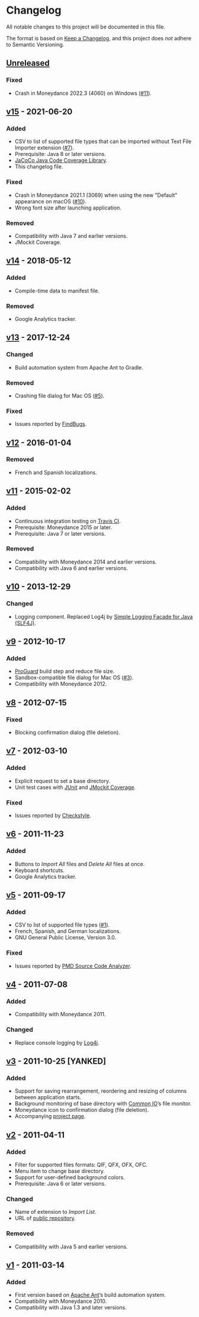 # Changelog
All notable changes to this project will be documented in this file.

The format is based on [Keep a Changelog](https://keepachangelog.com),
and this project does *not* adhere to Semantic Versioning.

## [Unreleased]
### Fixed
- Crash in Moneydance 2022.3 (4060) on Windows ([#11]).

## [v15] - 2021-06-20
### Added
- CSV to list of supported file types that can be imported without Text File Importer extension ([#7]).
- Prerequisite: Java 8 or later versions.
- [JaCoCo Java Code Coverage Library](https://www.jacoco.org/jacoco/).
- This changelog file.

### Fixed
- Crash in Moneydance 2021.1 (3069) when using the new "Default" appearance on macOS ([#10]).
- Wrong font size after launching application.

### Removed
- Compatibility with Java 7 and earlier versions.
- JMockit Coverage.

## [v14] - 2018-05-12
### Added
- Compile-time data to manifest file.

### Removed
- Google Analytics tracker.

## [v13] - 2017-12-24
### Changed
- Build automation system from Apache Ant to Gradle.

### Removed
- Crashing file dialog for Mac OS ([#5]).

### Fixed
- Issues reported by [FindBugs](http://findbugs.sourceforge.net/).

## [v12] - 2016-01-04
### Removed
- French and Spanish localizations.

## [v11] - 2015-02-02
### Added
- Continuous integration testing on [Travis CI](https://travis-ci.org/my-flow/importlist).
- Prerequisite: Moneydance 2015 or later.
- Prerequisite: Java 7 or later versions.

### Removed
- Compatibility with Moneydance 2014 and earlier versions.
- Compatibility with Java 6 and earlier versions.

## [v10] - 2013-12-29
### Changed
- Logging component. Replaced Log4j by [Simple Logging Facade for Java (SLF4J)](https://www.slf4j.org).

## [v9] - 2012-10-17
### Added
- [ProGuard](https://www.guardsquare.com/en/products/proguard) build step and reduce file size.
- Sandbox-compatible file dialog for Mac OS ([#3]).
- Compatibility with Moneydance 2012.

## [v8] - 2012-07-15
### Fixed
- Blocking confirmation dialog (file deletion).

## [v7] - 2012-03-10
### Added
- Explicit request to set a base directory.
- Unit test cases with [JUnit](https://junit.org) and [JMockit Coverage](https://jmockit.github.io/tutorial/CodeCoverage.html).

### Fixed
- Issues reported by [Checkstyle](http://checkstyle.sourceforge.net/).

## [v6] - 2011-11-23
### Added
- Buttons to *Import All* files and *Delete All* files at once.
- Keyboard shortcuts.
- Google Analytics tracker.

## [v5] - 2011-09-17
### Added
- CSV to list of supported file types ([#1]).
- French, Spanish, and German localizations.
- GNU General Public License, Version 3.0.

### Fixed
- Issues reported by [PMD Source Code Analyzer](https://pmd.github.io).

## [v4] - 2011-07-08
### Added
- Compatibility with Moneydance 2011.

### Changed
- Replace console logging by [Log4j](https://logging.apache.org/log4j/).

## [v3] - 2011-10-25 [YANKED]
### Added
- Support for saving rearrangement, reordering and resizing of columns between application starts.
- Background monitoring of base directory with [Common IO](https://commons.apache.org/proper/commons-io/)’s file monitor.
- Moneydance icon to confirmation dialog (file deletion).
- Accompanying [project page](https://my-flow.github.io/importlist/).

## [v2] - 2011-04-11
### Added
- Filter for supported files formats: QIF, QFX, OFX, OFC.
- Menu item to change base directory.
- Support for user-defined background colors.
- Prerequisite: Java 6 or later versions.

### Changed
- Name of extension to *Import List*.
- URL of [public repository](https://github.com/my-flow/importlist).

### Removed
- Compatibility with Java 5 and earlier versions.

## [v1] - 2011-03-14
### Added
- First version based on [Apache Ant](https://ant.apache.org)’s build automation system.
- Compatibility with Moneydance 2010.
- Compatibility with Java 1.3 and later versions.

[#11]: https://github.com/my-flow/importlist/issues/11
[#10]: https://github.com/my-flow/importlist/issues/10
[#7]: https://github.com/my-flow/importlist/issues/7
[#5]: https://github.com/my-flow/importlist/issues/5
[#3]: https://github.com/my-flow/importlist/issues/3
[#1]: https://github.com/my-flow/importlist/issues/1

[Unreleased]: https://github.com/my-flow/importlist/compare/v16...HEAD
[v16]: https://github.com/my-flow/importlist/compare/v15...v16
[v15]: https://github.com/my-flow/importlist/compare/v14...v15
[v14]: https://github.com/my-flow/importlist/compare/v13...v14
[v13]: https://github.com/my-flow/importlist/compare/v12...v13
[v12]: https://github.com/my-flow/importlist/compare/v11...v12
[v11]: https://github.com/my-flow/importlist/compare/v10...v11
[v10]: https://github.com/my-flow/importlist/compare/v9...v10
[v9]: https://github.com/my-flow/importlist/compare/v8...v9
[v8]: https://github.com/my-flow/importlist/compare/v7...v8
[v7]: https://github.com/my-flow/importlist/compare/v6...v7
[v6]: https://github.com/my-flow/importlist/compare/v5...v6
[v5]: https://github.com/my-flow/importlist/compare/v4...v5
[v4]: https://github.com/my-flow/importlist/compare/v3...v4
[v3]: https://github.com/my-flow/importlist/compare/v2...v3
[v2]: https://github.com/my-flow/importlist/compare/v1...v2
[v1]: https://github.com/my-flow/importlist/commits/v1